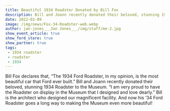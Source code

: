 ```yaml
---
title: Beautiful 1934 Roadster Donated by Bill Fox
description: Bill and Joann recently donated their beloved, stunning 1934 Roadster to the Museum.
date: 2022-02-09
image: /img/news/Fox-34-Roadster-web.webp
author: jan-jones___Jan Jones___/img/staff/me-2.jpg
show_event_article: true
show_ford_store: true
show_partner: true
tags: 
 - 1934 roadster
 - roadster
 - 1934
---
```


Bill Fox declares that, “The 1934 Ford Roadster, in my opinion, is the most beautiful car that Ford ever built.” Bill and Joann recently donated their beloved, stunning 1934 Roadster to the Museum. “I am very proud to have the Roadster on display in the Museum that I designed and love dearly.” Bill is the architect who designed our magnificent facility. And now his ’34 Ford Roadster goes a long way to making the Museum even more beautiful!


